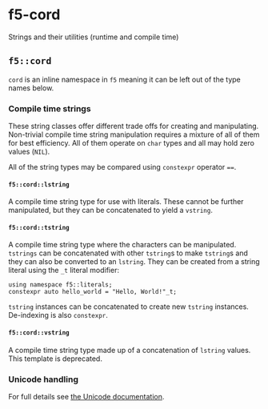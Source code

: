 # f5-cord
Strings and their utilities (runtime and compile time)


## `f5::cord`


`cord` is an inline namespace in `f5` meaning it can be left out of the type names below.


### Compile time strings

These string classes offer different trade offs for creating and manipulating. Non-trivial compile time string manipulation requires a mixture of all of them for best efficiency. All of them operate on `char` types and all may hold zero values (`NIL`).

All of the string types may be compared using `constexpr` operator `==`.


#### `f5::cord::lstring`

A compile time string type for use with literals. These cannot be further manipulated, but they can be concatenated to yield a `vstring`.


#### `f5::cord::tstring`

A compile time string type where the characters can be manipulated. `tstrings` can be concatenated with other `tstring`s to make `tstring`s and they can also be converted to an `lstring`. They can be created from a string literal using the `_t` literal modifier:

    using namespace f5::literals;
    constexpr auto hello_world = "Hello, World!"_t;

`tstring` instances can be concatenated to create new `tstring` instances. De-indexing is also `constexpr`.


#### `f5::cord::vstring`

A compile time string type made up of a concatenation of `lstring` values. This template is deprecated.


### Unicode handling

For full details see [the Unicode documentation](include/f5/cord/unicode.md).

